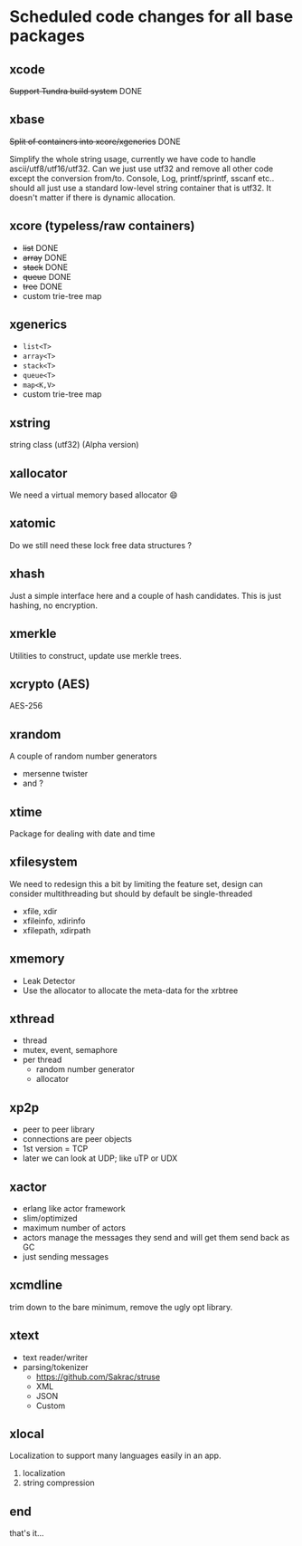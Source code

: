# Scheduled code changes for all base packages

## xcode

~~Support Tundra build system~~ DONE

## xbase

~~Split of containers into xcore/xgenerics~~ DONE

Simplify the whole string usage, currently we have code to handle ascii/utf8/utf16/utf32. Can we just use utf32 and remove all other code except the conversion from/to. Console, Log, printf/sprintf, sscanf etc.. should all just use a standard low-level string container that is utf32. It doesn't matter if there is dynamic allocation.
  
## xcore (typeless/raw containers)

- ~~list~~ DONE
- ~~array~~ DONE
- ~~stack~~ DONE
- ~~queue~~ DONE
- ~~tree~~ DONE
- custom trie-tree map

## xgenerics

- ``list<T>``
- ``array<T>``
- ``stack<T>``
- ``queue<T>``
- ``map<K,V>``
- custom trie-tree map

## xstring

string class (utf32) (Alpha version)

## xallocator

We need a virtual memory based allocator :smile:

## xatomic

Do we still need these lock free data structures ?

## xhash

Just a simple interface here and a couple of hash candidates. This is just hashing, no encryption.

## xmerkle

Utilities to construct, update use merkle trees.

## xcrypto (AES)

AES-256

## xrandom

A couple of random number generators

- mersenne twister
- and ?

## xtime

Package for dealing with date and time

## xfilesystem

We need to redesign this a bit by limiting the feature set, design can consider multithreading but should by default be single-threaded

- xfile, xdir
- xfileinfo, xdirinfo
- xfilepath, xdirpath

## xmemory

- Leak Detector
- Use the allocator to allocate the meta-data for the xrbtree

## xthread

- thread
- mutex, event, semaphore
- per thread
  - random number generator
  - allocator

## xp2p

- peer to peer library
- connections are peer objects
- 1st version = TCP
- later we can look at UDP; like uTP or UDX

## xactor

- erlang like actor framework
- slim/optimized
- maximum number of actors
- actors manage the messages they send and will get them send back as GC
- just sending messages

## xcmdline

trim down to the bare minimum, remove the ugly opt library.

## xtext

- text reader/writer
- parsing/tokenizer
  - <https://github.com/Sakrac/struse>
  - XML
  - JSON
  - Custom

## xlocal

Localization to support many languages easily in an app.

1. localization
2. string compression

## end

that's it...
